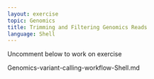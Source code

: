 ```yaml
---
layout: exercise
topic: Genomics
title: Trimming and Filtering Genomics Reads
language: Shell
---
```

Uncomment below to work on exercise

<!--

## Exercise 1

--> 

Genomics-variant-calling-workflow-Shell.md